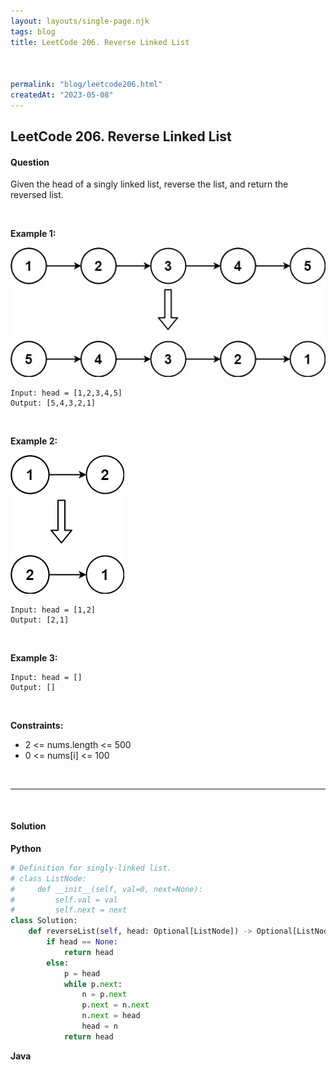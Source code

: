 ```yaml
---
layout: layouts/single-page.njk
tags: blog
title: LeetCode 206. Reverse Linked List



permalink: "blog/leetcode206.html"
createdAt: "2023-05-08"
---
```


## LeetCode 206. Reverse Linked List






#### Question
Given the head of a singly linked list, reverse the list, and return the reversed list.

<p>&nbsp;</p>

**Example 1:**

<img src="../static/image/206ex1.jpg" alt="206ex1">

    Input: head = [1,2,3,4,5]
    Output: [5,4,3,2,1]

<p>&nbsp;</p>

**Example 2:**

<img src="../static/image/206ex2.jpg" alt="206ex2">

    Input: head = [1,2]
    Output: [2,1]

<p>&nbsp;</p>

**Example 3:**

    Input: head = []
    Output: []

<p>&nbsp;</p>


**Constraints:**

* 2 <= nums.length <= 500
* 0 <= nums[i] <= 100



<p>&nbsp;</p>

---

<p>&nbsp;</p>  

#### Solution
**Python**
```Python
# Definition for singly-linked list.
# class ListNode:
#     def __init__(self, val=0, next=None):
#         self.val = val
#         self.next = next
class Solution:
    def reverseList(self, head: Optional[ListNode]) -> Optional[ListNode]:
        if head == None:
            return head
        else:
            p = head
            while p.next:
                n = p.next
                p.next = n.next
                n.next = head
                head = n
            return head
```

**Java**